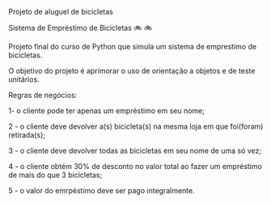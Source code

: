 Projeto de aluguel de bicicletas


Sistema de Empréstimo de Bicicletas 🚲 🚲


Projeto final do curso de Python que simula um sistema de emprestimo de bicicletas.

O objetivo do projeto é aprimorar o uso de orientação a objetos e de teste unitários.

Regras de negócios:


1- o cliente pode ter apenas um empréstimo em seu nome;

2 - o cliente deve devolver a(s) bicicleta(s) na mesma loja em que foi(foram) retirada(s);

3 - o cliente deve devolver todas as bicicletas em seu nome de uma só vez;

4 - o cliente obtém 30% de desconto no valor total ao fazer um empréstimo de mais do que 3 bicicletas;

5 - o valor do emrpéstimo deve ser pago integralmente.
